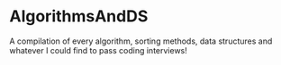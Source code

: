 # AlgorithmsAndDS
A compilation of every algorithm, sorting methods, data structures and whatever I could find to pass coding interviews!
